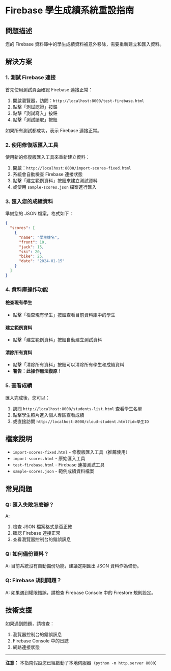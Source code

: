 # Firebase 學生成績系統重設指南

## 問題描述
您的 Firebase 資料庫中的學生成績資料被意外移除，需要重新建立和匯入資料。

## 解決方案

### 1. 測試 Firebase 連接
首先使用測試頁面確認 Firebase 連接正常：

1. 開啟瀏覽器，訪問：`http://localhost:8000/test-firebase.html`
2. 點擊「測試認證」按鈕
3. 點擊「測試寫入」按鈕
4. 點擊「測試讀取」按鈕

如果所有測試都成功，表示 Firebase 連接正常。

### 2. 使用修復版匯入工具
使用新的修復版匯入工具來重新建立資料：

1. 開啟：`http://localhost:8000/import-scores-fixed.html`
2. 系統會自動檢查 Firebase 連接狀態
3. 點擊「建立範例資料」按鈕來建立測試資料
4. 或使用 `sample-scores.json` 檔案進行匯入

### 3. 匯入您的成績資料
準備您的 JSON 檔案，格式如下：

```json
{
  "scores": [
    {
      "name": "學生姓名",
      "front": 10,
      "jack": 15,
      "ski": 20,
      "bike": 25,
      "date": "2024-01-15"
    }
  ]
}
```

### 4. 資料庫操作功能

#### 檢查現有學生
- 點擊「檢查現有學生」按鈕查看目前資料庫中的學生

#### 建立範例資料
- 點擊「建立範例資料」按鈕自動建立測試資料

#### 清除所有資料
- 點擊「清除所有資料」按鈕可以清除所有學生和成績資料
- **警告：此操作無法復原！**

### 5. 查看成績
匯入完成後，您可以：

1. 訪問 `http://localhost:8000/students-list.html` 查看學生名單
2. 點擊學生照片進入個人專區查看成績
3. 或直接訪問 `http://localhost:8000/cloud-student.html?id=學生ID`

## 檔案說明

- `import-scores-fixed.html` - 修復版匯入工具（推薦使用）
- `import-scores.html` - 原始匯入工具
- `test-firebase.html` - Firebase 連接測試工具
- `sample-scores.json` - 範例成績資料檔案

## 常見問題

### Q: 匯入失敗怎麼辦？
A: 
1. 檢查 JSON 檔案格式是否正確
2. 確認 Firebase 連接正常
3. 查看瀏覽器控制台的錯誤訊息

### Q: 如何備份資料？
A: 目前系統沒有自動備份功能，建議定期匯出 JSON 資料作為備份。

### Q: Firebase 規則問題？
A: 如果遇到權限錯誤，請檢查 Firebase Console 中的 Firestore 規則設定。

## 技術支援

如果遇到問題，請檢查：
1. 瀏覽器控制台的錯誤訊息
2. Firebase Console 中的日誌
3. 網路連接狀態

---

**注意：** 本指南假設您已經啟動了本地伺服器（`python -m http.server 8000`）
